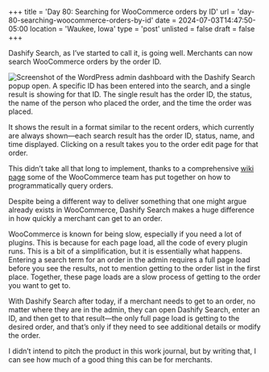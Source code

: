 +++
title = 'Day 80: Searching for WooCommerce orders by ID'
url = 'day-80-searching-woocommerce-orders-by-id'
date = 2024-07-03T14:47:50-05:00
location = 'Waukee, Iowa'
type = 'post'
unlisted = false
draft = false
+++

Dashify Search, as I’ve started to call it, is going well. Merchants can now search WooCommerce orders by the order ID.

![Screenshot of the WordPress admin dashboard with the Dashify Search popup open. A specific ID has been entered into the search, and a single result is showing for that ID. The single result has the order ID, the status, the name of the person who placed the order, and the time the order was placed.](/day-80-searching-woocommerce-orders-by-id/dashify-search-by-id.png)

It shows the result in a format similar to the recent orders, which currently are always shown—each search result has the order ID, status, name, and time displayed. Clicking on a result takes you to the order edit page for that order.

This didn’t take all that long to implement, thanks to a comprehensive [wiki page](https://github.com/woocommerce/woocommerce/wiki/wc_get_orders-and-WC_Order_Query) some of the WooCommerce team has put together on how to programmatically query orders.

Despite being a different way to deliver something that one might argue already exists in WooCommerce, Dashify Search makes a huge difference in how quickly a merchant can get to an order.

WooCommerce is known for being slow, especially if you need a lot of plugins. This is because for each page load, all the code of every plugin runs. This is a bit of a simplification, but it is essentially what happens. Entering a search term for an order in the admin requires a full page load before you see the results, not to mention getting to the order list in the first place. Together, these page loads are a slow process of getting to the order you want to get to.

With Dashify Search after today, if a merchant needs to get to an order, no matter where they are in the admin, they can open Dashify Search, enter an ID, and then get to that result—the only full page load is getting to the desired order, and that’s only if they need to see additional details or modify the order.

I didn’t intend to pitch the product in this work journal, but by writing that, I can see how much of a good thing this can be for merchants.
